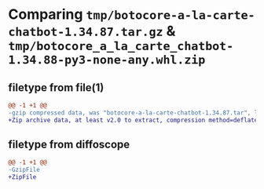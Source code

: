 # Comparing `tmp/botocore-a-la-carte-chatbot-1.34.87.tar.gz` & `tmp/botocore_a_la_carte_chatbot-1.34.88-py3-none-any.whl.zip`

## filetype from file(1)

```diff
@@ -1 +1 @@
-gzip compressed data, was "botocore-a-la-carte-chatbot-1.34.87.tar", last modified: Fri Apr 19 01:00:47 2024, max compression
+Zip archive data, at least v2.0 to extract, compression method=deflate
```

## filetype from diffoscope

```diff
@@ -1 +1 @@
-GzipFile
+ZipFile
```

